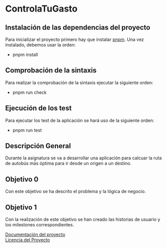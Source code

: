# ControlaTuGasto

## Instalación de las dependencias del proyecto
Para inicializar el proyecto primero hay que instalar [pnpm](https://pnpm.io/installation). Una vez instalado, debemos usar la orden:
- pnpm install

## Comprobación de la sintaxis
Para realizar la comprobación de la sintaxis ejecutar la siguiente orden:
- pnpm run check

## Ejecución de los test
Para ejecutar los test de la aplicación se hará uso de la siguiente orden:
- pnpm run test
## Descripción General
Durante la asignatura se va a desarrollar una aplicación para calcuar la ruta de autobús más óptima para ir desde un origen a un destino.

## Objetivo 0
Con este objetivo se ha descrito el problema y la lógica de negocio.

## Objetivo 1
Con la realización de este objetivo se han creado las historias de usuario y los milestones correspondientes.


[Documentación del proyecto](docs/DOCUMENTACION.md)<br/>
[Licencia del Proyecto](docs/LICENSE.md)
